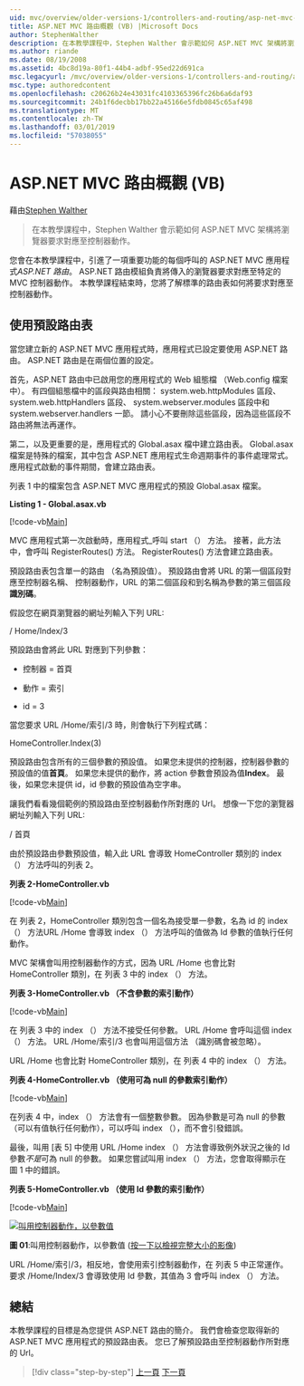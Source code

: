 ```yaml
---
uid: mvc/overview/older-versions-1/controllers-and-routing/asp-net-mvc-routing-overview-vb
title: ASP.NET MVC 路由概觀 (VB) |Microsoft Docs
author: StephenWalther
description: 在本教學課程中，Stephen Walther 會示範如何 ASP.NET MVC 架構將瀏覽器要求對應至控制器動作。
ms.author: riande
ms.date: 08/19/2008
ms.assetid: 4bc8d19a-80f1-44b4-adbf-95ed22d691ca
msc.legacyurl: /mvc/overview/older-versions-1/controllers-and-routing/asp-net-mvc-routing-overview-vb
msc.type: authoredcontent
ms.openlocfilehash: c20626b24e43031fc4103365396fc26b6a6daf93
ms.sourcegitcommit: 24b1f6decbb17bb22a45166e5fdb0845c65af498
ms.translationtype: MT
ms.contentlocale: zh-TW
ms.lasthandoff: 03/01/2019
ms.locfileid: "57038055"
---
```

<a name="aspnet-mvc-routing-overview-vb"></a>ASP.NET MVC 路由概觀 (VB)
====================
藉由[Stephen Walther](https://github.com/StephenWalther)

> 在本教學課程中，Stephen Walther 會示範如何 ASP.NET MVC 架構將瀏覽器要求對應至控制器動作。


您會在本教學課程中，引進了一項重要功能的每個呼叫的 ASP.NET MVC 應用程式*ASP.NET 路由*。 ASP.NET 路由模組負責將傳入的瀏覽器要求對應至特定的 MVC 控制器動作。 本教學課程結束時，您將了解標準的路由表如何將要求對應至控制器動作。

## <a name="using-the-default-route-table"></a>使用預設路由表

當您建立新的 ASP.NET MVC 應用程式時，應用程式已設定要使用 ASP.NET 路由。 ASP.NET 路由是在兩個位置的設定。

首先，ASP.NET 路由中已啟用您的應用程式的 Web 組態檔 （Web.config 檔案中）。 有四個組態檔中的區段與路由相關： system.web.httpModules 區段、 system.web.httpHandlers 區段、 system.webserver.modules 區段中和 system.webserver.handlers 一節。 請小心不要刪除這些區段，因為這些區段不路由將無法再運作。

第二，以及更重要的是，應用程式的 Global.asax 檔中建立路由表。 Global.asax 檔案是特殊的檔案，其中包含 ASP.NET 應用程式生命週期事件的事件處理常式。 應用程式啟動的事件期間，會建立路由表。

列表 1 中的檔案包含 ASP.NET MVC 應用程式的預設 Global.asax 檔案。

**Listing 1 - Global.asax.vb**

[!code-vb[Main](asp-net-mvc-routing-overview-vb/samples/sample1.vb)]

MVC 應用程式第一次啟動時，應用程式\_呼叫 start （） 方法。 接著，此方法中，會呼叫 RegisterRoutes() 方法。 RegisterRoutes() 方法會建立路由表。

預設路由表包含單一的路由 （名為預設值）。 預設路由會將 URL 的第一個區段對應至控制器名稱、 控制器動作，URL 的第二個區段和到名稱為參數的第三個區段**識別碼**。

假設您在網頁瀏覽器的網址列輸入下列 URL:

/ Home/Index/3

預設路由會將此 URL 對應到下列參數：

- 控制器 = 首頁

- 動作 = 索引

- id = 3

當您要求 URL /Home/索引/3 時，則會執行下列程式碼：

HomeController.Index(3)

預設路由包含所有的三個參數的預設值。 如果您未提供的控制器，控制器參數的預設值的值**首頁**。 如果您未提供的動作，將 action 參數會預設為值**Index**。 最後，如果您未提供 id，id 參數的預設值為空字串。

讓我們看看幾個範例的預設路由至控制器動作所對應的 Url。 想像一下您的瀏覽器網址列輸入下列 URL:

/ 首頁

由於預設路由參數預設值，輸入此 URL 會導致 HomeController 類別的 index （） 方法呼叫的列表 2。

**列表 2-HomeController.vb**

[!code-vb[Main](asp-net-mvc-routing-overview-vb/samples/sample2.vb)]

在 列表 2，HomeController 類別包含一個名為接受單一參數，名為 id 的 index （） 方法URL /Home 會導致 index （） 方法呼叫的值做為 Id 參數的值執行任何動作。

MVC 架構會叫用控制器動作的方式，因為 URL /Home 也會比對 HomeController 類別，在 列表 3 中的 index （） 方法。

**列表 3-HomeController.vb （不含參數的索引動作）**

[!code-vb[Main](asp-net-mvc-routing-overview-vb/samples/sample3.vb)]

在 列表 3 中的 index （） 方法不接受任何參數。 URL /Home 會呼叫這個 index （） 方法。 URL /Home/索引/3 也會叫用這個方法 （識別碼會被忽略）。

URL /Home 也會比對 HomeController 類別，在 列表 4 中的 index （） 方法。

**列表 4-HomeController.vb （使用可為 null 的參數索引動作）**

[!code-vb[Main](asp-net-mvc-routing-overview-vb/samples/sample4.vb)]

在列表 4 中，index （） 方法會有一個整數參數。 因為參數是可為 null 的參數 （可以有值執行任何動作），可以呼叫 index （），而不會引發錯誤。

最後，叫用 [表 5] 中使用 URL /Home index （） 方法會導致例外狀況之後的 Id 參數*不是*可為 null 的參數。 如果您嘗試叫用 index （） 方法，您會取得顯示在 圖 1 中的錯誤。

**列表 5-HomeController.vb （使用 Id 參數的索引動作）**

[!code-vb[Main](asp-net-mvc-routing-overview-vb/samples/sample5.vb)]


[![叫用控制器動作，以參數值](asp-net-mvc-routing-overview-vb/_static/image1.jpg)](asp-net-mvc-routing-overview-vb/_static/image1.png)

**圖 01**:叫用控制器動作，以參數值 ([按一下以檢視完整大小的影像](asp-net-mvc-routing-overview-vb/_static/image2.png))


URL /Home/索引/3，相反地，會使用索引控制器動作，在 列表 5 中正常運作。 要求 /Home/Index/3 會導致使用 Id 參數，其值為 3 會呼叫 index （） 方法。

## <a name="summary"></a>總結

本教學課程的目標是為您提供 ASP.NET 路由的簡介。 我們會檢查您取得新的 ASP.NET MVC 應用程式的預設路由表。 您已了解預設路由至控制器動作所對應的 Url。

> [!div class="step-by-step"]
> [上一頁](creating-an-action-cs.md)
> [下一頁](understanding-action-filters-vb.md)
